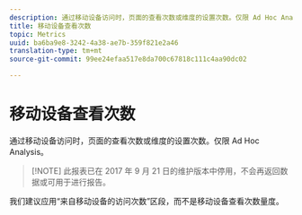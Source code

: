 ```yaml
---
description: 通过移动设备访问时，页面的查看次数或维度的设置次数。仅限 Ad Hoc Analysis。
title: 移动设备查看次数
topic: Metrics
uuid: ba6ba9e8-3242-4a38-ae7b-359f821e2a46
translation-type: tm+mt
source-git-commit: 99ee24efaa517e8da700c67818c111c4aa90dc02

---
```



# 移动设备查看次数

通过移动设备访问时，页面的查看次数或维度的设置次数。仅限 Ad Hoc Analysis。

> [!NOTE] 此报表已在 2017 年 9 月 21 日的维护版本中停用，不会再返回数据或可用于进行报告。

我们建议应用“来自移动设备的访问次数”区段，而不是移动设备查看次数量度。
